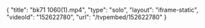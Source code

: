 {
    "title": "bk71 1060(1).mp4",
    "type": "solo",
    "layout": "iframe-static",
    "videoId": "152622780",
    "url": "\/tvpembed\/152622780"
}